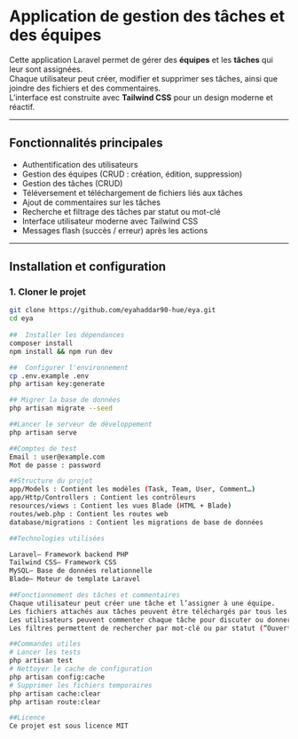 #  Application de gestion des tâches et des équipes

Cette application Laravel permet de gérer des **équipes** et les **tâches** qui leur sont assignées.  
Chaque utilisateur peut créer, modifier et supprimer ses tâches, ainsi que joindre des fichiers et des commentaires.  
L’interface est construite avec **Tailwind CSS** pour un design moderne et réactif.

---

##  Fonctionnalités principales

-  Authentification des utilisateurs
-  Gestion des équipes (CRUD : création, édition, suppression)
-  Gestion des tâches (CRUD)
-  Téléversement et téléchargement de fichiers liés aux tâches
-  Ajout de commentaires sur les tâches
-  Recherche et filtrage des tâches par statut ou mot-clé
-  Interface utilisateur moderne avec Tailwind CSS
-  Messages flash (succès / erreur) après les actions

---

##  Installation et configuration


### 1. Cloner le projet

```bash
git clone https://github.com/eyahaddar90-hue/eya.git
cd eya
 
##  Installer les dépendances
composer install
npm install && npm run dev

##  Configurer l'environnement
cp .env.example .env
php artisan key:generate

## Migrer la base de données
php artisan migrate --seed

##Lancer le serveur de développement
php artisan serve

##Comptes de test
Email : user@example.com
Mot de passe : password

##Structure du projet
app/Models : Contient les modèles (Task, Team, User, Comment…)
app/Http/Controllers : Contient les contrôleurs
resources/views : Contient les vues Blade (HTML + Blade)
routes/web.php : Contient les routes web
database/migrations : Contient les migrations de base de données

##Technologies utilisées

Laravel— Framework backend PHP
Tailwind CSS— Framework CSS
MySQL— Base de données relationnelle
Blade— Moteur de template Laravel

##Fonctionnement des tâches et commentaires
Chaque utilisateur peut créer une tâche et l’assigner à une équipe.
Les fichiers attachés aux tâches peuvent être téléchargés par tous les membres autorisés.
Les utilisateurs peuvent commenter chaque tâche pour discuter ou donner des mises à jour.
Les filtres permettent de rechercher par mot-clé ou par statut (“Ouverte” / “Fermée”).

##Commandes utiles
# Lancer les tests
php artisan test
# Nettoyer le cache de configuration
php artisan config:cache
# Supprimer les fichiers temporaires
php artisan cache:clear
php artisan route:clear

##Licence
Ce projet est sous licence MIT

